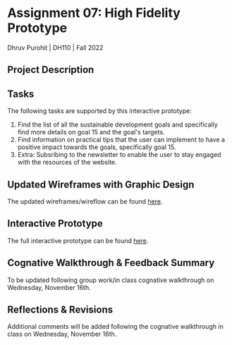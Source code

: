 # Assignment 07: High Fidelity Prototype

Dhruv Purohit | DH110 | Fall 2022

## Project Description

## Tasks
The following tasks are supported by this interactive prototype: 
1. Find the list of all the sustainable development goals and specifically find more details on goal 15 and the goal's targets.
2. Find information on practical tips that the user can implement to have a positive impact towards the goals, specifically goal 15.
3. Extra: Subsribing to the newsletter to enable the user to stay engaged with the resources of the website. 

## Updated Wireframes with Graphic Design

The updated wireframes/wireflow can be found [here]().

## Interactive Prototype

The full interactive prototype can be found [here](https://www.figma.com/proto/8pJf6XjZfpIPxfYtA0DmpO/High-Fidelity?page-id=0%3A1&node-id=1%3A101&viewport=563%2C644%2C0.25&scaling=min-zoom&starting-point-node-id=1%3A101).

## Cognative Walkthrough & Feedback Summary

To be updated following group work/in class cognative walkthrough on Wednesday, November 16th.

## Reflections & Revisions

Additional comments will be added following the cognative walkthrough in class on Wednesday, November 16th.
